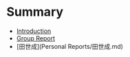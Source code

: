 # Summary

* [Introduction](README.md)
* [Group Report](GroupReport.md)
* [田世成](Personal Reports/田世成.md)

